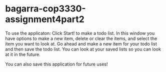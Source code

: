 # bagarra-cop3330-assignment4part2

To use the applicaton:
Click Start! to make a todo list.
In this window you have options to make a new item, delete or clear the items, and select the item you want to look at.
Go ahead and make a new item for your todo list and then save the todo list.
You can look at your saved lists so you can look at it in the future.

You can also save this application for future uses!
